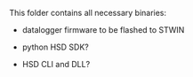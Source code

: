 This folder contains all necessary binaries:

* datalogger firmware to be flashed to STWIN

* python HSD SDK?

* HSD CLI and DLL?